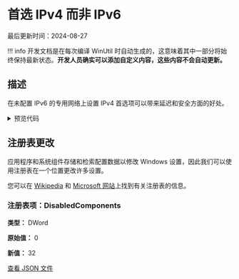 # 首选 IPv4 而非 IPv6

最后更新时间：2024-08-27


!!! info
     开发文档是在每次编译 WinUtil 时自动生成的，这意味着其中一部分将始终保持最新状态。**开发人员确实可以添加自定义内容，这些内容不会自动更新。**
## 描述

在未配置 IPv6 的专用网络上设置 IPv4 首选项可以带来延迟和安全方面的好处。

<!-- BEGIN CUSTOM CONTENT -->

<!-- END CUSTOM CONTENT -->

<details>
<summary>预览代码</summary>

```json
{
  "Content": "Prefer IPv4 over IPv6",
  "Description": "To set the IPv4 preference can have latency and security benefits on private networks where IPv6 is not configured.",
  "category": "Essential Tweaks",
  "panel": "1",
  "Order": "a005_",
  "registry": [
    {
      "Path": "HKLM:\\SYSTEM\\CurrentControlSet\\Services\\Tcpip6\\Parameters",
      "Name": "DisabledComponents",
      "Value": "32",
      "OriginalValue": "0",
      "Type": "DWord"
    }
  ],
  "link": "https://christitustech.github.io/winutil/dev/tweaks/Essential-Tweaks/IPv46"
}
```

</details>

## 注册表更改
应用程序和系统组件存储和检索配置数据以修改 Windows 设置，因此我们可以使用注册表在一个位置更改许多设置。


您可以在 [Wikipedia](https://www.wikiwand.com/en/Windows_Registry) 和 [Microsoft 网站](https://learn.microsoft.com/zh-cn/windows/win32/sysinfo/registry)上找到有关注册表的信息。

### 注册表项：DisabledComponents

**类型：** DWord

**原始值：** 0

**新值：** 32



<!-- BEGIN SECOND CUSTOM CONTENT -->

<!-- END SECOND CUSTOM CONTENT -->


[查看 JSON 文件](https://github.com/ChrisTitusTech/winutil/tree/main/config/tweaks.json)
